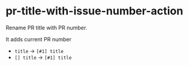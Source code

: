 # pr-title-with-issue-number-action

Rename PR title with PR number.

It adds current PR number 
- `title` -> `[#1] title`
- `[] title` -> `[#1] title`

